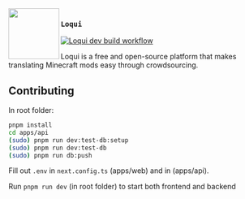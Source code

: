 <img src="./docs/assets/loqui.svg" width="100px" align="left">

### `Loqui`

[![Loqui dev build workflow](https://github.com/The-Loqui-Project/Loqui/actions/workflows/build.yml/badge.svg?branch=dev)](https://github.com/The-Loqui-Project/Loqui/actions/workflows/build.yml)

Loqui is a free and open-source platform that makes translating Minecraft mods easy through crowdsourcing.

## Contributing

In root folder:

```sh
pnpm install
cd apps/api
(sudo) pnpm run dev:test-db:setup
(sudo) pnpm run dev:test-db
(sudo) pnpm run db:push
```

Fill out `.env` in `next.config.ts` (apps/web) and in (apps/api).

Run `pnpm run dev` (in root folder) to start both frontend and backend
